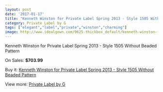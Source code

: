 ```yaml
---
layout: post
date: '2017-01-17'
title: "Kenneth Winston for Private Label Spring 2013 - Style 1505 Without Beaded Pattern"
category: Private Label by G
tags: ["elegant","label","private","winston","charming"]
image: http://www.idealgown.com/9625-thickbox_default/kenneth-winston-for-private-label-spring-2013-style-1505-without-beaded-pattern.jpg
---
```

Kenneth Winston for Private Label Spring 2013 - Style 1505 Without Beaded Pattern

On Sales: **$703.99**
<a href="https://www.idealgown.com/en/private-label-by-g/3979-kenneth-winston-for-private-label-spring-2013-style-1505-without-beaded-pattern.html"><amp-img layout="responsive" width="600" height="600" src="//www.idealgown.com/9625-thickbox_default/kenneth-winston-for-private-label-spring-2013-style-1505-without-beaded-pattern.jpg" alt="Kenneth Winston for Private Label Spring 2013 - Style 1505 Without Beaded Pattern 0" /></a>
<a href="https://www.idealgown.com/en/private-label-by-g/3979-kenneth-winston-for-private-label-spring-2013-style-1505-without-beaded-pattern.html"><amp-img layout="responsive" width="600" height="600" src="//www.idealgown.com/9628-thickbox_default/kenneth-winston-for-private-label-spring-2013-style-1505-without-beaded-pattern.jpg" alt="Kenneth Winston for Private Label Spring 2013 - Style 1505 Without Beaded Pattern 1" /></a>
<a href="https://www.idealgown.com/en/private-label-by-g/3979-kenneth-winston-for-private-label-spring-2013-style-1505-without-beaded-pattern.html"><amp-img layout="responsive" width="600" height="600" src="//www.idealgown.com/9627-thickbox_default/kenneth-winston-for-private-label-spring-2013-style-1505-without-beaded-pattern.jpg" alt="Kenneth Winston for Private Label Spring 2013 - Style 1505 Without Beaded Pattern 2" /></a>
<a href="https://www.idealgown.com/en/private-label-by-g/3979-kenneth-winston-for-private-label-spring-2013-style-1505-without-beaded-pattern.html"><amp-img layout="responsive" width="600" height="600" src="//www.idealgown.com/9626-thickbox_default/kenneth-winston-for-private-label-spring-2013-style-1505-without-beaded-pattern.jpg" alt="Kenneth Winston for Private Label Spring 2013 - Style 1505 Without Beaded Pattern 3" /></a>

Buy it: [Kenneth Winston for Private Label Spring 2013 - Style 1505 Without Beaded Pattern](https://www.idealgown.com/en/private-label-by-g/3979-kenneth-winston-for-private-label-spring-2013-style-1505-without-beaded-pattern.html "Kenneth Winston for Private Label Spring 2013 - Style 1505 Without Beaded Pattern")

View more: [Private Label by G](https://www.idealgown.com/en/46-private-label-by-g "Private Label by G")